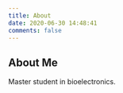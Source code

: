 ```yaml
---
title: About
date: 2020-06-30 14:48:41
comments: false
---
```


## About Me

Master student in bioelectronics.